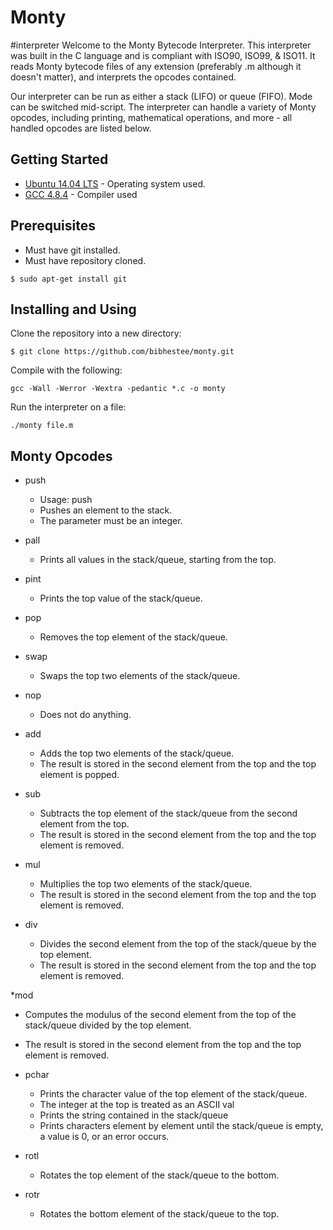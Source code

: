 # Monty
#interpreter
Welcome to the Monty Bytecode Interpreter. This interpreter was built in the C language and is compliant with ISO90, ISO99, & ISO11. It reads Monty bytecode files of any extension (preferably .m although it doesn't matter), and interprets the opcodes contained.

Our interpreter can be run as either a stack (LIFO) or queue (FIFO). Mode can be switched mid-script. The interpreter can handle a variety of Monty opcodes, including printing, mathematical operations, and more - all handled opcodes are listed below.

## Getting Started
 * [Ubuntu 14.04 LTS](releases.ubuntu.com) - Operating system used.
 * [GCC 4.8.4](https://gcc.gnu.org/gcc-4.8/) - Compiler used

## Prerequisites
* Must have git installed.
* Must have repository cloned.

```
$ sudo apt-get install git
```
## Installing and Using
 Clone the repository into a new directory:
```
$ git clone https://github.com/bibhestee/monty.git
```
Compile with the following:
```
gcc -Wall -Werror -Wextra -pedantic *.c -o monty
```
Run the interpreter on a file:
```
./monty file.m  
```
## Monty Opcodes
* push
  * Usage: push <int>
  * Pushes an element to the stack.
  * The parameter <int> must be an integer.

* pall
  * Prints all values in the stack/queue, starting from the top.
* pint 
  * Prints the top value of the stack/queue.
 * pop
   * Removes the top element of the stack/queue.

* swap
   * Swaps the top two elements of the stack/queue.
* nop
  * Does not do anything.

* add 
  * Adds the top two elements of the stack/queue.
  * The result is stored in the second element from the top and the top element is popped.

* sub
  * Subtracts the top element of the stack/queue from the second element from the top.
  * The result is stored in the second element from the top and the top element is removed.

 * mul 
   * Multiplies the top two elements of the stack/queue.
   * The result is stored in the second element from the top and the top element is removed.

* div 
  * Divides the second element from the top of the stack/queue by the top element.
  * The result is stored in the second element from the top and the top element is removed.

*mod
 * Computes the modulus of the second element from the top of the stack/queue divided by the top element.
 * The result is stored in the second element from the top and the top element is removed.

* pchar
  * Prints the character value of the top element of the stack/queue.
  * The integer at the top is treated as an ASCII val
  * Prints the string contained in the stack/queue
  * Prints characters element by element until the stack/queue is empty, a value is 0, or an error occurs.
* rotl
  * Rotates the top element of the stack/queue to the bottom.
* rotr
  * Rotates the bottom element of the stack/queue to the top.
